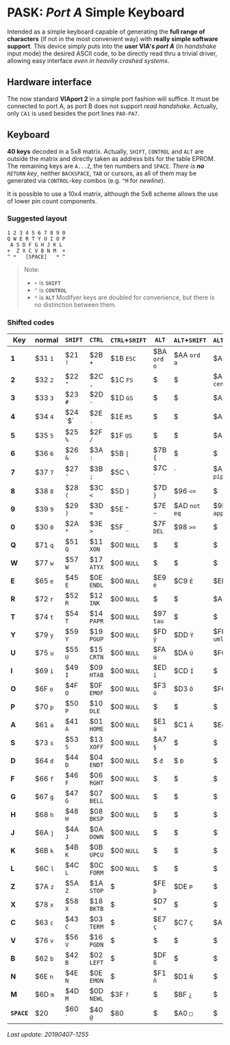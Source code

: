 # PASK: _Port A_ Simple Keyboard

Intended as a simple keyboard capable of generating the **full range of characters**
(if not in the most convenient way) with **really simple software support**. This
device simply puts into the **user VIA's _port A_** (in _handshake_ input mode) the
desired ASCII code, to be directly read thru a trivial driver, allowing easy
interface _even in heaviliy crashed systems_.

## Hardware interface

The now standard **VIAport 2** in a simple port fashion will suffice. It must be
connected to port A, as port B does not support _read handshake_. Actually, only `CA1`
is used besides the port lines `PA0-PA7`.

## Keyboard

**40 keys** decoded in a 5x8 matrix. Actually, `SHIFT`, `CONTROL` and `ALT` are
outside the matrix and directly taken as address bits for the table EPROM. The
remaining keys are `A...Z`, the ten numbers and `SPACE`. _There is **no** `RETURN`
key_, neither `BACKSPACE`, `TAB` or cursors, as all of them may be generated via
`CONTROL`-key combos (e.g. `^M` for _newline_).

It is possible to use a 10x4 matrix, although the 5x8 scheme allows the use of
lower pin count components.

### Suggested layout
```
1 2 3 4 5 6 7 8 9 0
Q W E R T Y U I O P
 A S D F G H J K L
+  Z X C V B N M  +
^ *   [SPACE]   * ^ 
```

> Note:
> - `+` is **`SHIFT`**
> - `^` is **`CONTROL`**
> - `*` is **`ALT`**
> Modifyer keys are doubled for convenience, but there is no distinction between them.

### Shifted codes

Key|normal|`SHIFT`|`CTRL`|`CTRL`+`SHIFT`|`ALT`|`ALT`+`SHIFT`|`ALT`+`CTRL`|`ALT`+`CTRL`+`SHIFT`
---|------|-------|------|--------------|-----|-------------|------------|--------------------
**1**|$31 `1`|$21 `!`|$2B `+`|$1B `ESC`|$BA `ord o`|$AA `ord a`|$A1 `¡`|$F7 `÷`
**2**|$32 `2`|$22 `"`|$2C `,`|$1C `FS`|$ ` `|$ ` `|$A2 `cent`|$ ``
**3**|$33 `3`|$23 `#`|$2D `-`|$1D `GS`|$ ` `|$ ` `|$A3 `£`|$ ` `
**4**|$34 `4`|$24 `$`|$2E `.`|$1E `RS`|$ ` `|$ ` `|$A4 `€`|$ ` `
**5**|$35 `5`|$25 `%`|$2F `/`|$1F `US`|$ ` `|$ ` `|$A5 `¥`|$ ` `
**6**|$36 `6`|$26 `&`|$3A `:`|$5B `[`|$7B `{`|$ ` `|$ ` `|$ ` `
**7**|$37 `7`|$27 `'`|$3B `;`|$5C `\`|$7C `|`|$A6 `pipe`|$ ` `|$ ` `
**8**|$38 `8`|$28 `(`|$3C `<`|$5D `]`|$7D `}`|$96 `<=`|$ ` `|$ ` `
**9**|$39 `9`|$29 `)`|$3D `=`|$5E `^`|$7E `~`|$AD `not eq`|$9D `approx`|$ ` `
**0**|$30 `0`|$2A `*`|$3E `>`|$5F `_`|$7F `DEL`|$98 `>=`|$ ` `|$ ` `
**Q**|$71 `q`|$51 `Q`|$11 `XON`|$00 `NULL`|$ ` `|$ ` `|$ ` `|$ ` `
**W**|$77 `w`|$57 `W`|$17 `ATYX`|$00 `NULL`|$ ` `|$ ` `|$ ` `|$ ` `
**E**|$65 `e`|$45 `E`|$0E `ENDL`|$00 `NULL`|$E9 `é`|$C9 `É`|$EB `ë`|$CB `Ë`
**R**|$72 `r`|$52 `R`|$12 `INK`|$00 `NULL`|$ ` `|$ ` `|$AE `(r)`|$ ` `
**T**|$74 `t`|$54 `T`|$14 `PAPR`|$00 `NULL`|$97 `tau`|$ ` `|$ ` `|$ ` `
**Y**|$79 `y`|$59 `Y`|$19 `PGUP`|$00 `NULL`|$FD `ý`|$DD `Ý`|$FF `y uml `|$ ` `
**U**|$75 `u`|$55 `U`|$15 `CRTN`|$00 `NULL`|$FA `ú`|$DA `Ú`|$FC `ü`|$DC `Ü`
**I**|$69 `i`|$49 `I`|$09 `HTAB`|$00 `NULL`|$ED `í`|$CD `Í`|$ ` `|$ ` `
**O**|$6F `o`|$4F `O`|$0F `EMOF`|$00 `NULL`|$F3 `ó`|$D3 `Ó`|$F6 `ö`|$D6 `Ö`
**P**|$70 `p`|$50 `P`|$10 `DLE`|$00 `NULL`|$ ` `|$ ` `|$ ` `|$ ` `
**A**|$61 `a`|$41 `A`|$01 `HOME`|$00 `NULL`|$E1 `á`|$C1 `Á`|$E4 `ä`|$C4 `Ä`
**S**|$73 `s`|$53 `S`|$13 `XOFF`|$00 `NULL`|$A7 `§`|$ ` `|$ ` `|$ ` `
**D**|$64 `d`|$44 `D`|$04 `ENDT`|$00 `NULL`|$ `đ`|$ `Đ`|$ ` `|$ ` `
**F**|$66 `f`|$46 `F`|$06 `RGHT`|$00 `NULL`|$ ` `|$ ` `|$ ` `|$ ` `
**G**|$67 `g`|$47 `G`|$07 `BELL`|$00 `NULL`|$ ` `|$ ` `|$ ` `|$ ` `
**H**|$68 `h`|$48 `H`|$08 `BKSP`|$00 `NULL`|$ ` `|$ ` `|$ ` `|$ ` `
**J**|$6A `j`|$4A `J`|$0A `DOWN`|$00 `NULL`|$ ` `|$ ` `|$ ` `|$ ` `
**K**|$6B `k`|$4B `K`|$0B `UPCU`|$00 `NULL`|$ ` `|$ ` `|$ ` `|$ ` `
**L**|$6C `l`|$4C `L`|$0C `FORM`|$00 `NULL`|$ ` `|$ ` `|$ ` `|$ ` `
**Z**|$7A `z`|$5A `Z`|$1A `STOP`|$ ` `|$FE `þ`|$DE `Þ`|$ ` `|$ ` `
**X**|$78 `x`|$58 `X`|$18 `BKTB`|$ ` `|$D7 `×`|$ ` `|$ ` `|$ ` `
**C**|$63 `c`|$43 `C`|$03 `TERM`|$ ` `|$E7 `ç`|$C7 `Ç`|$A9 `(c)`|$ ` `
**V**|$76 `v`|$56 `V`|$16 `PGDN`|$ ` `|$ ` `|$ ` `|$ ` `|$ ` `
**B**|$62 `b`|$42 `B`|$02 `LEFT`|$ ` `|$DF `ß`|$ ` `|$ ` `|$ ` `
**N**|$6E `n`|$4E `N`|$0E `EMON`|$ ` `|$F1 `ñ`|$D1 `Ñ`|$ ` `|$ ` `
**M**|$6D `m`|$4D `M`|$0D `NEWL`|$3F `?`|$ ` `|$BF `¿`|$ ` `|$ ` `
**`SPACE`**|$20 ` `|$60 ` ` `|$40 `@`|$80 ` `|$ ` `|$A0 `□`|$ ` `|$ ` `

_Last update: 20190407-1255_
